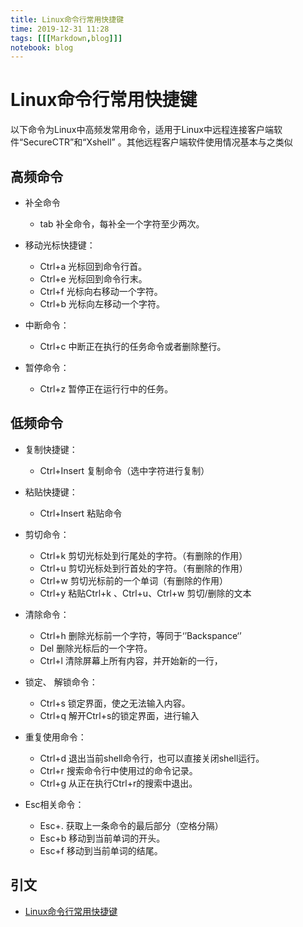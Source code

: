 ```yaml
---
title: Linux命令行常用快捷键
time: 2019-12-31 11:28
tags: [[[Markdown,blog]]]
notebook: blog
---
```


# Linux命令行常用快捷键

以下命令为Linux中高频发常用命令，适用于Linux中远程连接客户端软件“SecureCTR”和“Xshell” 。其他远程客户端软件使用情况基本与之类似

## 高频命令

- 补全命令
    - tab   补全命令，每补全一个字符至少两次。

- 移动光标快捷键：
    - Ctrl+a   光标回到命令行首。
    - Ctrl+e    光标回到命令行末。
    - Ctrl+f   光标向右移动一个字符。
    - Ctrl+b   光标向左移动一个字符。

- 中断命令：
    - Ctrl+c  中断正在执行的任务命令或者删除整行。

- 暂停命令：
    - Ctrl+z   暂停正在运行行中的任务。

## 低频命令

- 复制快捷键：
    - Ctrl+Insert   复制命令（选中字符进行复制）

- 粘贴快捷键：
    - Ctrl+Insert   粘贴命令 

- 剪切命令：
    - Ctrl+k  剪切光标处到行尾处的字符。（有删除的作用）
    - Ctrl+u  剪切光标处到行首处的字符。（有删除的作用）
    - Ctrl+w  剪切光标前的一个单词（有删除的作用）
    - Ctrl+y   粘贴Ctrl+k 、Ctrl+u、Ctrl+w  剪切/删除的文本

- 清除命令：
    - Ctrl+h   删除光标前一个字符，等同于‘’Backspance‘’
    - Del       删除光标后的一个字符。
    - Ctrl+l    清除屏幕上所有内容，并开始新的一行，

- 锁定、 解锁命令：
    - Ctrl+s   锁定界面，使之无法输入内容。
    - Ctrl+q   解开Ctrl+s的锁定界面，进行输入

- 重复使用命令：
    - Ctrl+d   退出当前shell命令行，也可以直接关闭shell运行。
    - Ctrl+r   搜索命令行中使用过的命令记录。
    - Ctrl+g   从正在执行Ctrl+r的搜索中退出。

- Esc相关命令：
    - Esc+.    获取上一条命令的最后部分（空格分隔）
    - Esc+b   移动到当前单词的开头。
    - Esc+f    移动到当前单词的结尾。

## 引文

- [Linux命令行常用快捷键](https://www.cnblogs.com/wangxiaopang/p/10828471.html)

